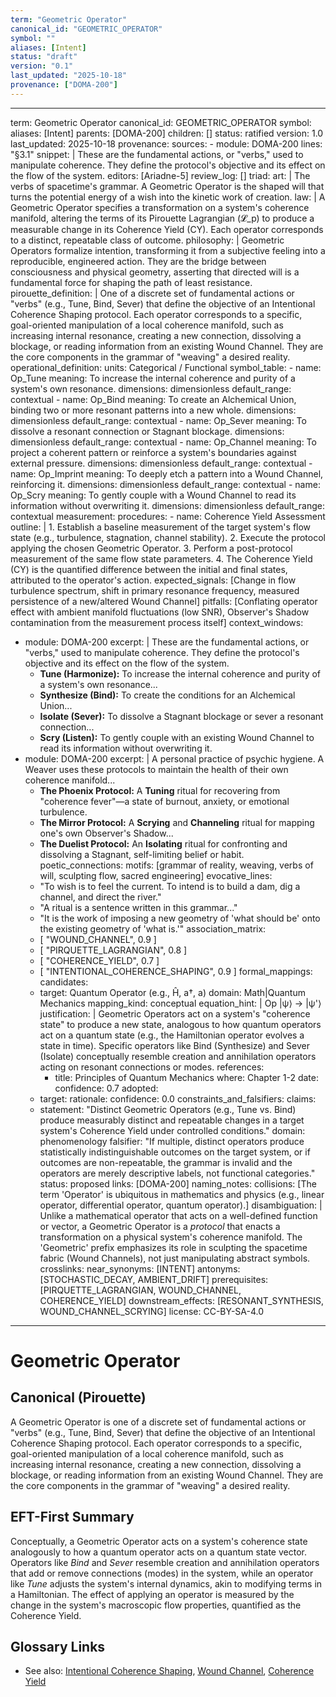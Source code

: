 ```yaml
---
term: "Geometric Operator"
canonical_id: "GEOMETRIC_OPERATOR"
symbol: ""
aliases: [Intent]
status: "draft"
version: "0.1"
last_updated: "2025-10-18"
provenance: ["DOMA-200"]
---
```


---
term: Geometric Operator
canonical_id: GEOMETRIC_OPERATOR
symbol: 
aliases: [Intent]
parents: [DOMA-200]
children: []
status: ratified
version: 1.0
last_updated: 2025-10-18
provenance:
  sources:
    - module: DOMA-200
      lines: "§3.1"
      snippet: |
        These are the fundamental actions, or "verbs," used to manipulate coherence. They define the protocol's objective and its effect on the flow of the system.
  editors: [Ariadne-5]
  review_log: []
triad:
  art: |
    The verbs of spacetime's grammar. A Geometric Operator is the shaped will that turns the potential energy of a wish into the kinetic work of creation.
  law: |
    A Geometric Operator specifies a transformation on a system's coherence manifold, altering the terms of its Pirouette Lagrangian (𝓛_p) to produce a measurable change in its Coherence Yield (CY). Each operator corresponds to a distinct, repeatable class of outcome.
  philosophy: |
    Geometric Operators formalize intention, transforming it from a subjective feeling into a reproducible, engineered action. They are the bridge between consciousness and physical geometry, asserting that directed will is a fundamental force for shaping the path of least resistance.
pirouette_definition: |
  One of a discrete set of fundamental actions or "verbs" (e.g., Tune, Bind, Sever) that define the objective of an Intentional Coherence Shaping protocol. Each operator corresponds to a specific, goal-oriented manipulation of a local coherence manifold, such as increasing internal resonance, creating a new connection, dissolving a blockage, or reading information from an existing Wound Channel. They are the core components in the grammar of "weaving" a desired reality.
operational_definition:
  units: Categorical / Functional
  symbol_table:
    - name: Op_Tune
      meaning: To increase the internal coherence and purity of a system's own resonance.
      dimensions: dimensionless
      default_range: contextual
    - name: Op_Bind
      meaning: To create an Alchemical Union, binding two or more resonant patterns into a new whole.
      dimensions: dimensionless
      default_range: contextual
    - name: Op_Sever
      meaning: To dissolve a resonant connection or Stagnant blockage.
      dimensions: dimensionless
      default_range: contextual
    - name: Op_Channel
      meaning: To project a coherent pattern or reinforce a system's boundaries against external pressure.
      dimensions: dimensionless
      default_range: contextual
    - name: Op_Imprint
      meaning: To deeply etch a pattern into a Wound Channel, reinforcing it.
      dimensions: dimensionless
      default_range: contextual
    - name: Op_Scry
      meaning: To gently couple with a Wound Channel to read its information without overwriting it.
      dimensions: dimensionless
      default_range: contextual
  measurement:
    procedures:
      - name: Coherence Yield Assessment
        outline: |
          1. Establish a baseline measurement of the target system's flow state (e.g., turbulence, stagnation, channel stability).
          2. Execute the protocol applying the chosen Geometric Operator.
          3. Perform a post-protocol measurement of the same flow state parameters.
          4. The Coherence Yield (CY) is the quantified difference between the initial and final states, attributed to the operator's action.
        expected_signals: [Change in flow turbulence spectrum, shift in primary resonance frequency, measured persistence of a new/altered Wound Channel]
        pitfalls: [Conflating operator effect with ambient manifold fluctuations (low SNR), Observer's Shadow contamination from the measurement process itself]
context_windows:
  - module: DOMA-200
    excerpt: |
      These are the fundamental actions, or "verbs," used to manipulate coherence. They define the protocol's objective and its effect on the flow of the system.
      - **Tune (Harmonize):** To increase the internal coherence and purity of a system's own resonance...
      - **Synthesize (Bind):** To create the conditions for an Alchemical Union...
      - **Isolate (Sever):** To dissolve a Stagnant blockage or sever a resonant connection...
      - **Scry (Listen):** To gently couple with an existing Wound Channel to read its information without overwriting it.
  - module: DOMA-200
    excerpt: |
      A personal practice of psychic hygiene. A Weaver uses these protocols to maintain the health of their own coherence manifold...
      - **The Phoenix Protocol:** A **Tuning** ritual for recovering from "coherence fever"—a state of burnout, anxiety, or emotional turbulence.
      - **The Mirror Protocol:** A **Scrying** and **Channeling** ritual for mapping one's own Observer's Shadow...
      - **The Duelist Protocol:** An **Isolating** ritual for confronting and dissolving a Stagnant, self-limiting belief or habit.
poetic_connections:
  motifs: [grammar of reality, weaving, verbs of will, sculpting flow, sacred engineering]
  evocative_lines:
    - "To wish is to feel the current. To intend is to build a dam, dig a channel, and direct the river."
    - "A ritual is a sentence written in this grammar..."
    - "It is the work of imposing a new geometry of 'what should be' onto the existing geometry of 'what is.'"
  association_matrix:
    - [ "WOUND_CHANNEL", 0.9 ]
    - [ "PIRQUETTE_LAGRANGIAN", 0.8 ]
    - [ "COHERENCE_YIELD", 0.7 ]
    - [ "INTENTIONAL_COHERENCE_SHAPING", 0.9 ]
formal_mappings:
  candidates:
    - target: Quantum Operator (e.g., Ĥ, a†, a)
      domain: Math|Quantum Mechanics
      mapping_kind: conceptual
      equation_hint: |
        Op |ψ⟩ → |ψ'⟩
      justification: |
        Geometric Operators act on a system's "coherence state" to produce a new state, analogous to how quantum operators act on a quantum state (e.g., the Hamiltonian operator evolves a state in time). Specific operators like Bind (Synthesize) and Sever (Isolate) conceptually resemble creation and annihilation operators acting on resonant connections or modes.
      references:
        - title: Principles of Quantum Mechanics
          where: Chapter 1-2
          date: 
      confidence: 0.7
  adopted:
    - target: 
      rationale: 
      confidence: 0.0
constraints_and_falsifiers:
  claims:
    - statement: "Distinct Geometric Operators (e.g., Tune vs. Bind) produce measurably distinct and repeatable changes in a target system's Coherence Yield under controlled conditions."
      domain: phenomenology
      falsifier: "If multiple, distinct operators produce statistically indistinguishable outcomes on the target system, or if outcomes are non-repeatable, the grammar is invalid and the operators are merely descriptive labels, not functional categories."
      status: proposed
      links: [DOMA-200]
naming_notes:
  collisions: [The term 'Operator' is ubiquitous in mathematics and physics (e.g., linear operator, differential operator, quantum operator).]
  disambiguation: |
    Unlike a mathematical operator that acts on a well-defined function or vector, a Geometric Operator is a *protocol* that enacts a transformation on a physical system's coherence manifold. The 'Geometric' prefix emphasizes its role in sculpting the spacetime fabric (Wound Channels), not just manipulating abstract symbols.
crosslinks:
  near_synonyms: [INTENT]
  antonyms: [STOCHASTIC_DECAY, AMBIENT_DRIFT]
  prerequisites: [PIRQUETTE_LAGRANGIAN, WOUND_CHANNEL, COHERENCE_YIELD]
  downstream_effects: [RESONANT_SYNTHESIS, WOUND_CHANNEL_SCRYING]
license: CC-BY-SA-4.0
---

# Geometric Operator

## Canonical (Pirouette)
A Geometric Operator is one of a discrete set of fundamental actions or "verbs" (e.g., Tune, Bind, Sever) that define the objective of an Intentional Coherence Shaping protocol. Each operator corresponds to a specific, goal-oriented manipulation of a local coherence manifold, such as increasing internal resonance, creating a new connection, dissolving a blockage, or reading information from an existing Wound Channel. They are the core components in the grammar of "weaving" a desired reality.

## EFT-First Summary
Conceptually, a Geometric Operator acts on a system's coherence state analogously to how a quantum operator acts on a quantum state vector. Operators like *Bind* and *Sever* resemble creation and annihilation operators that add or remove connections (modes) in the system, while an operator like *Tune* adjusts the system's internal dynamics, akin to modifying terms in a Hamiltonian. The effect of applying an operator is measured by the change in the system's macroscopic flow properties, quantified as the Coherence Yield.

## Glossary Links
- See also: [Intentional Coherence Shaping](<#>), [Wound Channel](<#>), [Coherence Yield](<#>)